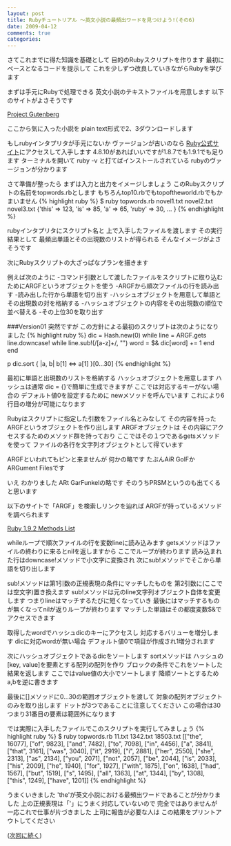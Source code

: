```yaml
---
layout: post
title: Rubyチュートリアル ～英文小説の最頻出ワードを見つけよう!(その6)
date: 2009-04-12
comments: true
categories:
---
```



さてこれまでに得た知識を基礎として
目的のRubyスクリプトを作ります
最初にベースとなるコードを提示して
これを少しずつ改良していきながらRubyを学びます

まずは手元にRubyで処理できる
英文小説のテキストファイルを用意します
以下のサイトがよさそうです

[Project Gutenberg](http://www.gutenberg.org/wiki/Main_Page)

ここから気に入った小説を
plain text形式で2、3ダウンロードします

もしrubyインタプリタが手元にないか
ヴァージョンが古いのなら
[Ruby公式サイト](http://www.ruby-lang.org/ja/)にアクセスして入手します
4.8.10があればいいですが1.8.7でも1.9.1でも足ります
ターミナルを開いて ruby -v と打てばインストールされている
rubyのヴァージョンが分かります

さて準備が整ったら
まずは入力と出力をイメージしましょう
このRubyスクリプトの名前をtopwords.rbとします
もちろんtop10.rbでもtopoftheworld.rbでもかまいません
{% highlight ruby %}
 $ ruby topwords.rb novel1.txt novel2.txt novel3.txt
 {'this' => 123, 'is' => 85, 'a' => 65, 'ruby' => 30, ... }
{% endhighlight %}

rubyインタプリタにスクリプト名と
上で入手したファイルを渡します
その実行結果として
最頻出単語とその出現数のリストが得られる
そんなイメージがよさそうです

次にRubyスクリプトの大ざっぱなプランを描きます

例えば次のように
-コマンド引数として渡したファイルをスクリプトに取り込むためにARGFというオブジェクトを使う
-ARGFから順次ファイルの行を読み出す
-読み出した行から単語を切り出す
-ハッシュオブジェクトを用意して単語とその出現数の対を格納する
-ハッシュオブジェクトの内容をその出現数の順位で並べ替える
-その上位30を取り出す

###Version01
突然ですが
この方針による最初のスクリプトは次のようになりました
{% highlight ruby %}
 dic = Hash.new(0)
 while line = ARGF.gets
   line.downcase!
   while line.sub!(/[a-z]+/, "")
     word = $&
     dic[word] += 1
   end
 end
 
 p dic.sort { |a, b| b[1] <=> a[1] }[0...30]
{% endhighlight %}

最初に単語と出現数のリストを格納する
ハッシュオブジェクトを用意します
ハッシュは通常 dic = {}で簡単に生成できますが
ここでは対応するキーがない場合の
デフォルト値0を設定するために
newメソッドを呼んでいます
これにより6行目の増分が可能になります

Rubyはスクリプトに指定した引数をファイル名とみなして
その内容を持ったARGFというオブジェクトを作り出します
ARGFオブジェクトは
その内容にアクセスするためのメソッド群を持っており
ここではその１つであるgetsメソッドを使って
ファイルの各行を文字列オブジェクトとして得ています

ARGFといわれてもピンと来ませんが
何かの略です
たぶんAiR GolFかARGument Filesです

いえ
わかりました
ARt GarFunkelの略です
そのうちPRSMというのも出てくると思います

以下のサイトで「ARGF」を検索しリンクを辿れば
ARGFが持っているメソッドを調べられます

[Ruby 1.9.2 Methods List](http://rbref.heroku.com/)

whileループで順次ファイルの行を変数lineに読み込みます
getsメソッドはファイルの終わりに来るとnilを返しますから
ここでループが終わります
読み込まれた行はdowncase!メソッドで小文字に変換され
次にsub!メソッドでそこから単語を切り出します

sub!メソッドは第1引数の正規表現の条件にマッチしたものを
第2引数に(ここでは空文字)置き換えます
sub!メソッドは元のline文字列オブジェクト自体を変更します
つまりlineはマッチするたびに短くなっていき
最後にはマッチするものが無くなってnilが返りループが終わります
マッチした単語はその都度変数$&でアクセスできます

取得したwordでハッシュdicのキーにアクセスし
対応するバリューを増分します
dicに対応wordが無い場合
デフォルト値0で項目が作成され1増分されます

次にハッシュオブジェクトであるdicをソートします
sortメソッドは
ハッシュの[key, value]を要素とする配列の配列を作り
ブロックの条件でこれをソートした結果を返します
ここではvalue値の大小でソートします
降順ソートとするためa,bを逆に書きます

最後に[]メソッドに0...30の範囲オブジェクトを渡して
対象の配列オブジェクトのみを取り出します
ドットが3つであることに注意してください
この場合は30つまり31番目の要素は範囲外になります

では実際に入手したファイルでこのスクリプトを実行してみましょう
{% highlight ruby %}
 $ ruby topwords.rb 11.txt 1342.txt 18503.txt 
 [["the", 16077], ["of", 9823], ["and", 7482], ["to", 7098], ["in", 4456], ["a", 3841], ["that", 3161], ["was", 3040], ["it", 2919], ["i", 2881], ["her", 2550], ["she", 2313], ["as", 2134], ["you", 2071], ["not", 2057], ["be", 2044], ["is", 2033], ["his", 2009], ["he", 1940], ["for", 1927], ["with", 1875], ["on", 1638], ["had", 1567], ["but", 1519], ["s", 1495], ["all", 1363], ["at", 1344], ["by", 1308], ["this", 1249], ["have", 1201]]
{% endhighlight %}

うまくいきました
'the'が英文小説における最頻出ワードであることが分かりました
上の正規表現は「'」にうまく対応していないので
完全ではありませんが
一応これで仕事が片づきました
上司に報告が必要な人は
この結果をプリントアウトしてください

([次回に続く](/2009/04/13/Ruby-7/))
